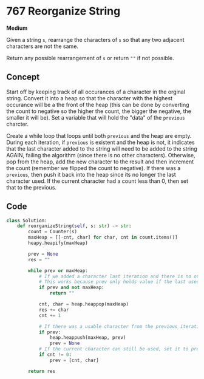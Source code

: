 # 767 Reorganize String

**Medium**

Given a string `s`, rearrange the characters of `s` so that any two adjacent characters are not the same.

Return any possible rearrangement of `s` or return `""` if not possible.

## Concept

Start off by keeping track of all occurances of a character in the orginal string. Convert it into a heap so that the character with the highest occurance will be a the front of the heap (this can be done by converting the count to negative so the higher the count, the bigger the negative, the smaller it will be). Set a variable that will hold the "data" of the `previous` charcter.

Create a while loop that loops until both `previous` and the heap are empty. During each iteration, if `previous` is existent and the heap is not, it indicates that the last character added to the string will need to be added to the string AGAIN, failing the algorithm (since there is no other characters). Otherwise, pop from the heap, add the new character to the result and then increment the count (remember we flipped the count to negative). If there was a `previous`, then push it back into the heap since its no longer the last character used. If the current character had a count less than 0, then set that to the previous.

## Code

```python
class Solution:
    def reorganizeString(self, s: str) -> str:
        count = Counter(s)
        maxHeap = [[-cnt, char] for char, cnt in count.items()]
        heapy.heapify(maxHeap)

        prev = None
        res = ""

        while prev or maxHeap:
            # If we added a character last iteration and there is no other characters left, we break
            # This works because prev only holds value if the last used character can still be used
            if prev and not maxHeap:
                return ""

            cnt, char = heap.heappop(maxHeap)
            res += char
            cnt += 1

            # If there was a usable character from the previous iteration, put it back into the heap
            if prev:
                heap.heappush(maxHeap, prev)
                prev = None
            # If the current character can still be used, set it to prev
            if cnt != 0:
                prev = [cnt, char]

        return res
```
